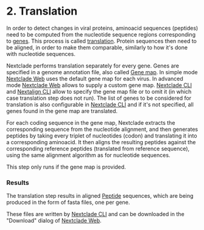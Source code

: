 # 2. Translation

In order to detect changes in viral proteins, aminoacid sequences (peptides) need to be computed from the nucleotide sequence regions corresponding to [genes](https://en.wikipedia.org/wiki/Gene). This process is called [translation](<https://en.wikipedia.org/wiki/Translation_(biology)>). Protein sequences then need to be aligned, in order to make them comparable, similarly to how it's done with nucleotide sequences.

Nextclade performs translation separately for every gene. Genes are specified in a genome annotation file, also called [Gene map](../terminology.html#gene-map). In simple mode [Nextclade Web](nextclade-web) uses the default gene map for each virus. In advanced mode [Nextclade Web](nextclade-web) allows to supply a custom gene map. [Nextclade CLI](nextclade-cli) and [Nextalign CLI](nextalign-cli) allow to specify the gene map file or to omit it (in which case translation step does not run). The list of genes to be considered for translation is also configurable in [Nextclade CLI](nextclade-cli) and if it's not specified, all genes found in the gene map are translated.

For each coding sequence in the gene map, Nextclade extracts the corresponding sequence from the nucleotide alignment, and then generates peptides by taking every triplet of nucleotides (codon) and translating it into a corresponding aminoacid. It then aligns the resulting peptides against the corresponding reference peptides (translated from reference sequence), using the same alignment algorithm as for nucleotide sequences.

This step only runs if the gene map is provided.

### Results

The translation step results in aligned [Peptide](../terminology.html#peptide) sequences, which are being produced in the form of fasta files, one per gene.

These files are written by [Nextclade CLI](../nextclade-cli) and can be downloaded in the "Download" dialog of [Nextclade Web](../nextclade-web).
